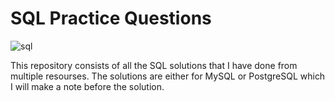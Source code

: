 # SQL Practice Questions

![sql](https://user-images.githubusercontent.com/70767722/121912210-66007e80-ccfe-11eb-8176-43d73bdea02d.png)
  


This repository consists of all the SQL solutions that I have done from multiple resourses. The solutions are either for MySQL or PostgreSQL which I will make a note before the solution.
